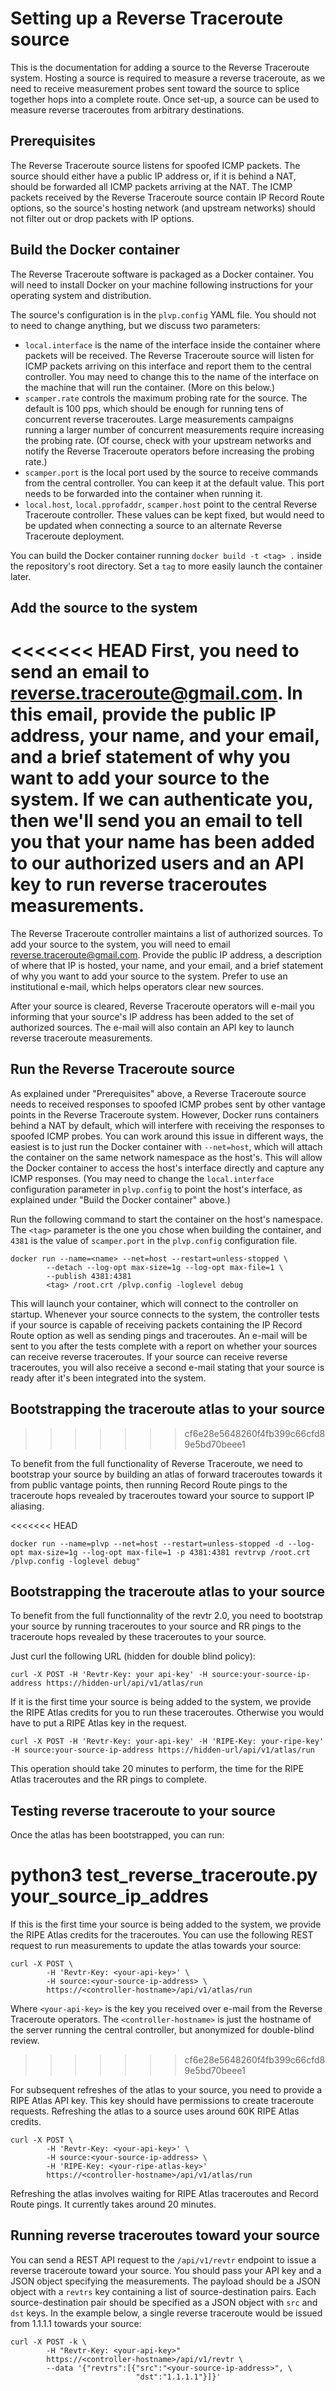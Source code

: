 # Setting up a Reverse Traceroute source

This is the documentation for adding a source to the Reverse Traceroute
system.  Hosting a source is required to measure a reverse traceroute,
as we need to receive measurement probes sent toward the source to
splice together hops into a complete route.  Once set-up, a source can
be used to measure reverse traceroutes from arbitrary destinations.

## Prerequisites

The Reverse Traceroute source listens for spoofed ICMP packets.  The
source should either have a public IP address or, if it is behind a NAT,
should be forwarded all ICMP packets arriving at the NAT.  The ICMP
packets received by the Reverse Traceroute source contain IP Record
Route options, so the source's hosting network (and upstream networks)
should not filter out or drop packets with IP options.

## Build the Docker container

The Reverse Traceroute software is packaged as a Docker container.  You
will need to install Docker on your machine following instructions for
your operating system and distribution.

The source's configuration is in the `plvp.config` YAML file.  You
should not to need to change anything, but we discuss two parameters:

* `local.interface` is the name of the interface inside the container
  where packets will be received.  The Reverse Traceroute source will
  listen for ICMP packets arriving on this interface and report them to
  the central controller.  You may need to change this to the name of
  the interface on the machine that will run the container.  (More on
  this below.)
* `scamper.rate` controls the maximum probing rate for the source.  The
  default is 100 pps, which should be enough for running tens of
  concurrent reverse traceroutes.  Large measurements campaigns running
  a larger number of concurrent measurements require increasing the
  probing rate.  (Of course, check with your upstream networks and
  notify the Reverse Traceroute operators before increasing the probing
  rate.)
* `scamper.port` is the local port used by the source to receive
  commands from the central controller.  You can keep it at the default
  value.  This port needs to be forwarded into the container when
  running it.
* `local.host`, `local.pprofaddr`, `scamper.host` point to the central
  Reverse Traceroute controller.  These values can be kept fixed, but
  would need to be updated when connecting a source to an alternate
  Reverse Traceroute deployment.

You can build the Docker container running `docker build -t <tag> .`
inside the repository's root directory.  Set a `tag` to more easily
launch the container later.

## Add the source to the system

<<<<<<< HEAD
First, you need to send an email to reverse.traceroute@gmail.com. In this email, provide the public IP address, your name, and your email, and a brief statement of why you want to add your source to the system. 
If we can authenticate you, then we'll send you an email to tell you that your name has been added to our authorized users and an API key to run reverse traceroutes measurements. 
=======
The Reverse Traceroute controller maintains a list of authorized
sources.  To add your source to the system, you will need to email
reverse.traceroute@gmail.com.  Provide the public IP address, a
description of where that IP is hosted, your name, and your email, and a
brief statement of why you want to add your source to the system.
Prefer to use an institutional e-mail, which helps operators clear new
sources.

After your source is cleared, Reverse Traceroute operators will e-mail
you informing that your source's IP address has been added to the set of
authorized sources.  The e-mail will also contain an API key to launch
reverse traceroute measurements.

## Run the Reverse Traceroute source

As explained under "Prerequisites" above, a Reverse Traceroute source
needs to received responses to spoofed ICMP probes sent by other vantage
points in the Reverse Traceroute system.  However, Docker runs
containers behind a NAT by default, which will interfere with receiving
the responses to spoofed ICMP probes.  You can work around this issue in
different ways, the easiest is to just run the Docker container with
`--net=host`, which will attach the container on the same network
namespace as the host's.  This will allow the Docker container to access
the host's interface directly and capture any ICMP responses.  (You may
need to change the `local.interface` configuration parameter in
`plvp.config` to point the host's interface, as explained under "Build
the Docker container" above.)

Run the following command to start the container on the host's
namespace.  The `<tag>` parameter is the one you chose when building the
container, and `4381` is the value of `scamper.port` in the
`plvp.config` configuration file.

``` {bash}
docker run --name=<name> --net=host --restart=unless-stopped \
        --detach --log-opt max-size=1g --log-opt max-file=1 \
        --publish 4381:4381
        <tag> /root.crt /plvp.config -loglevel debug
```

This will launch your container, which will connect to the controller on
startup.  Whenever your source connects to the system, the controller
tests if your source is capable of receiving packets containing the IP
Record Route option as well as sending pings and traceroutes.  An e-mail
will be sent to you after the tests complete with a report on whether
your sources can receive reverse traceroutes.  If your source can
receive reverse traceroutes, you will also receive a second e-mail
stating that your source is ready after it's been integrated into the
system.

## Bootstrapping the traceroute atlas to your source
>>>>>>> cf6e28e5648260f4fb399c66cfd89e5bd70beee1

To benefit from the full functionality of Reverse Traceroute, we need to
bootstrap your source by building an atlas of forward traceroutes
towards it from public vantage points, then running Record Route pings
to the traceroute hops revealed by traceroutes toward your source to
support IP aliasing.

<<<<<<< HEAD
```
docker run --name=plvp --net=host --restart=unless-stopped -d --log-opt max-size=1g --log-opt max-file=1 -p 4381:4381 revtrvp /root.crt /plvp.config -loglevel debug"
```

## Bootstrapping the traceroute atlas to your source

To benefit from the full functionnality of the revtr 2.0, you need to bootstrap your source by running traceroutes to your source and RR pings to the traceroute hops revealed by these traceroutes to your source. 

Just curl the following URL (hidden for double blind policy):

```
curl -X POST -H 'Revtr-Key: your api-key' -H source:your-source-ip-address https://hidden-url/api/v1/atlas/run
```

If it is the first time your source is being added to the system, we provide the RIPE Atlas credits for you to run these traceroutes. Otherwise you would have to put a RIPE Atlas key in the request.

```
curl -X POST -H 'Revtr-Key: your-api-key' -H 'RIPE-Key: your-ripe-key' -H source:your-source-ip-address https://hidden-url/api/v1/atlas/run
```

This operation should take 20 minutes to perform, the time for the RIPE Atlas traceroutes and the RR pings to complete.

## Testing reverse traceroute to your source
Once the atlas has been bootstrapped, you can run:

python3 test_reverse_traceroute.py  your_source_ip_addres
=======
If this is the first time your source is being added to the system, we
provide the RIPE Atlas credits for the traceroutes.  You can use the
following REST request to run measurements to update the atlas towards
your source:

``` {bash}
curl -X POST \
        -H 'Revtr-Key: <your-api-key>' \
        -H source:<your-source-ip-address> \
        https://<controller-hostname>/api/v1/atlas/run
```

Where `<your-api-key>` is the key you received over e-mail from the
Reverse Traceroute operators.  The `<controller-hostname>` is just the
hostname of the server running the central controller, but anonymized
for double-blind review.
>>>>>>> cf6e28e5648260f4fb399c66cfd89e5bd70beee1

For subsequent refreshes of the atlas to your source, you need to
provide a RIPE Atlas API key.  This key should have permissions to
create traceroute requests.  Refreshing the atlas to a source uses
around 60K RIPE Atlas credits.

``` {bash}
curl -X POST \
        -H 'Revtr-Key: <your-api-key>' \
        -H source:<your-source-ip-address> \
        -H 'RIPE-Key: <your-ripe-atlas-key>'
        https://<controller-hostname>/api/v1/atlas/run
```

Refreshing the atlas involves waiting for RIPE Atlas traceroutes and
Record Route pings.  It currently takes around 20 minutes.

## Running reverse traceroutes toward your source

You can send a REST API request to the `/api/v1/revtr` endpoint to issue
a reverse traceroute toward your source.  You should pass your API key
and a JSON object specifying the measurements.  The payload should be a
JSON object with a `revtrs` key containing a list of source-destination
pairs.  Each source-destination pair should be specified as a JSON
object with `src` and `dst` keys.  In the example below, a single
reverse traceroute would be issued from 1.1.1.1 towards your source:

``` {bash}
curl -X POST -k \
        -H "Revtr-Key: <your-api-key>"
        https://<controller-hostname>/api/v1/revtr \
        --data '{"revtrs":[{"src":"<your-source-ip-address>", \
                            "dst":"1.1.1.1"}]}'
```
